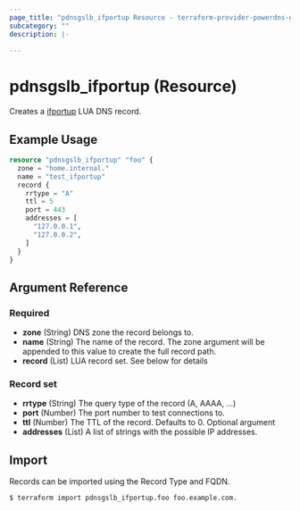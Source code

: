 ```yaml
---
page_title: "pdnsgslb_ifportup Resource - terraform-provider-powerdns-gslb"
subcategory: ""
description: |-
  
---
```


# pdnsgslb_ifportup (Resource)

Creates a [ifportup](https://doc.powerdns.com/authoritative/lua-records/functions.html#ifportup) LUA DNS record. 

## Example Usage

```terraform
resource "pdnsgslb_ifportup" "foo" {
  zone = "home.internal."
  name = "test_ifportup"
  record {
    rrtype = "A"
    ttl = 5
    port = 443
    addresses = [ 
      "127.0.0.1",
      "127.0.0.2",
    ]
  }
}
```

## Argument Reference

### Required

- **zone** (String) DNS zone the record belongs to.
- **name** (String)  The name of the record. The zone argument will be appended to this value to create the full record path.
- **record** (List) LUA record set. See below for details

### Record set

- **rrtype** (String) The query type of the record (A, AAAA, ...)
- **port** (Number) The port number to test connections to.
- **ttl** (Number) The TTL of the record. Defaults to 0. Optional argument
- **addresses** (List) A list of strings with the possible IP addresses.

## Import

Records can be imported using the Record Type and FQDN.

```
$ terraform import pdnsgslb_ifportup.foo foo.example.com.
```